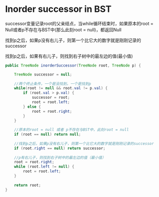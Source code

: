 # Inorder successor in BST


successor变量记录root的父亲结点，当while循环结束时，如果原本的root = Null或者p不存在与BST中(那么此刻root = null)，都返回Null

找到p之后，如果p没有右儿子，则第一个比它大的数字就是刚刚记录的successor

找到p之后，如果有右儿子，则找到右子树中的最左边的值(最小值)

```java
public TreeNode inorderSuccessor(TreeNode root, TreeNode p) {

    TreeNode successor = null;
    
    //两个终止条件，一个是没找到，一个是找到p
    while(root != null && root.val != p.val) {
        if (root.val > p.val) {
            successor = root;
            root = root.left;
        } else {
            root = root.right;
        }
    }
    
    //原本的root = null 或者 p不存在与BST中，此刻root = null
    if (root == null) return null;
    
    //找到p之后，如果p没有右儿子，则第一个比它大的数字就是刚刚记录的successor
    if (root.right == null) return successor;
    
    //p有右儿子，则找到右子树中的最左边的值（最小值）
    root = root.right;
    while (root.left != null) {
        root = root.left;
    }
    
    return root;
}
```